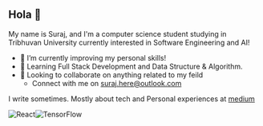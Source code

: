 ## Hola 👋

My name is Suraj, and I'm a computer science student studying in Tribhuvan University currently interested in Software Engineering and AI!

- 🔭 I’m currently improving my personal skills!
- 🌱 Learning Full Stack Development and Data Structure & Algorithm.
- 👯 Looking to collaborate on anything related to my feild
  - Connect with me on suraj.here@outlook.com

I write sometimes. Mostly about tech and Personal experiences at [medium](https://medium.com/@itsmesuraj)


![React](https://img.shields.io/badge/react-%2320232a.svg?style=for-the-badge&logo=react&logoColor=%2361DAFB)![TensorFlow](https://img.shields.io/badge/TensorFlow-%23FF6F00.svg?style=for-the-badge&logo=TensorFlow&logoColor=white)
